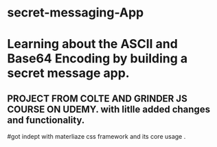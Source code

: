 # secret-messaging-App
# Learning about the ASCII and Base64 Encoding by building a secret message app.
## PROJECT FROM COLTE AND GRINDER JS COURSE ON UDEMY. with litlle added changes and functionality.

#got indept with materliaze css framework and its core usage .
